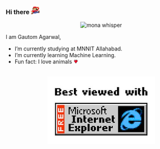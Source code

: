 ### Hi there <img src="assets/mario.png" height="22">

<p align="center"><img src="https://github.githubassets.com/images/mona-whisper.gif" alt="mona whisper" /></p>

I am Gautom Agarwal,

- I’m currently studying at MNNIT Allahabad.
- I’m currently learning Machine Learning.
- Fun fact: I love animals <img src="assets/heart.png" height="12" width="12">

<br>

<div align="center">

<img src="assets/ie.jpg">

</div>
